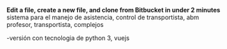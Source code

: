 **Edit a file, create a new file, and clone from Bitbucket in under 2 minutes**
sistema para el manejo de asistencia, control de transportista, abm profesor, transportista, complejos

-versión con tecnologia de python 3, vuejs
